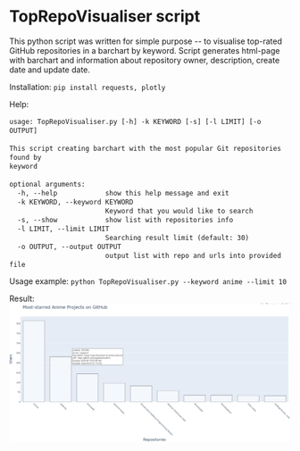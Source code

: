 # TopRepoVisualiser script


This python script was written for simple purpose -- to visualise top-rated GitHub repositories in a barchart by keyword.
Script generates html-page with barchart and information about repository owner, description, create date and update date.

Installation:
`pip install requests, plotly`

Help:
```
usage: TopRepoVisualiser.py [-h] -k KEYWORD [-s] [-l LIMIT] [-o OUTPUT]

This script creating barchart with the most popular Git repositories found by
keyword

optional arguments:
  -h, --help            show this help message and exit
  -k KEYWORD, --keyword KEYWORD
                        Keyword that you would like to search
  -s, --show            show list with repositories info
  -l LIMIT, --limit LIMIT
                        Searching result limit (default: 30)
  -o OUTPUT, --output OUTPUT
                        output list with repo and urls into provided file
```

Usage example:
`python TopRepoVisualiser.py --keyword anime --limit 10`

Result:
![Result](Example.png)
